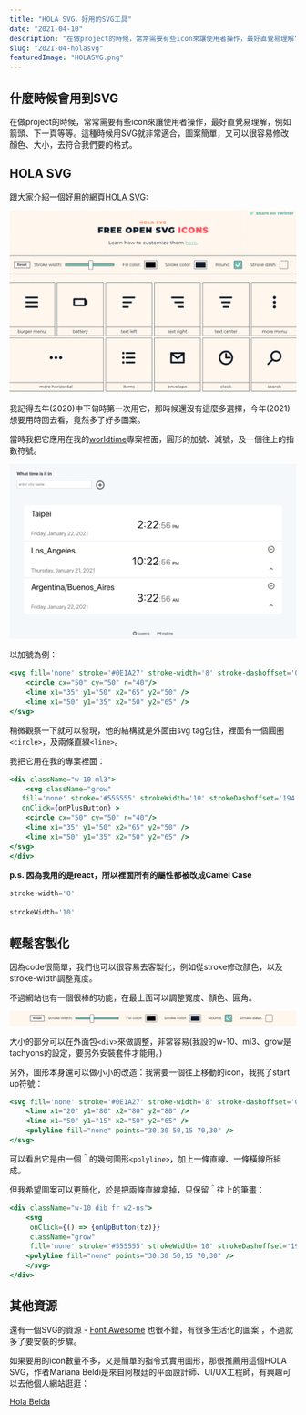 ```yaml
---
title: "HOLA SVG，好用的SVG工具"
date: "2021-04-10"
description: "在做project的時候，常常需要有些icon來讓使用者操作，最好直覺易理解"
slug: "2021-04-holasvg"
featuredImage: "HOLASVG.png"
---
```


## 什麼時候會用到SVG

在做project的時候，常常需要有些icon來讓使用者操作，最好直覺易理解，例如箭頭、下一頁等等。這種時候用SVG就非常適合，圖案簡單，又可以很容易修改顏色、大小，去符合我們要的格式。

## HOLA SVG

跟大家介紹一個好用的網頁[HOLA SVG](https://holasvg.com/icons/):

![HOLA SVG 畫面](HOLASVG.png)

我記得去年(2020)中下旬時第一次用它，那時候還沒有這麼多選擇，今年(2021)想要用時回去看，竟然多了好多圖案。

當時我把它應用在我的[worldtime](https://yuwen-worldtime-luxon.netlify.app/)專案裡面，圓形的加號、減號，及一個往上的指數符號。

![worldtime 畫面](worldtime_screenshot.png)

以加號為例：

```jsx
<svg fill='none' stroke='#0E1A27' stroke-width='8' stroke-dashoffset='0' stroke-dasharray='0' stroke-linecap='round' stroke-linejoin='round' xmlns='http://www.w3.org/2000/svg' viewBox='0 0 100 100'>
	<circle cx="50" cy="50" r="40"/> 
	<line x1="35" y1="50" x2="65" y2="50" /> 
	<line x1="50" y1="35" x2="50" y2="65" />
</svg>
```

稍微觀察一下就可以發現，他的結構就是外面由svg tag包住，裡面有一個圓圈```<circle>```，及兩條直線```<line>```。

我把它用在我的專案裡面：

```jsx
<div className="w-10 ml3">
	<svg className="grow"
   fill='none' stroke='#555555' strokeWidth='10' strokeDashoffset='194' strokeDasharray='0' strokeLinecap='round' strokeLinejoin='round' xmlns='http://www.w3.org/2000/svg' viewBox='0 0 100 100'
   onClick={onPlusButton} >
	<circle cx="50" cy="50" r="40"/> 
	<line x1="35" y1="50" x2="65" y2="50" /> 
	<line x1="50" y1="35" x2="50" y2="65" />
</svg>
</div>
```

**p.s. 因為我用的是react，所以裡面所有的屬性都被改成Camel Case**

```jsx
stroke-width='8'

strokeWidth='10'
```


## 輕鬆客製化

因為code很簡單，我們也可以很容易去客製化，例如從stroke修改顏色，以及stroke-width調整寬度。

不過網站也有一個很棒的功能，在最上面可以調整寬度、顏色、圓角。

![HOLA SVG 上方的調整bar](holaSVG_bar.png)

大小的部分可以在外面包```<div>```來做調整，非常容易(我設的w-10、ml3、grow是tachyons的設定，要另外安裝套件才能用。)

另外，圖形本身還可以做小小的改造：我需要一個往上移動的icon，我挑了start up符號：

```jsx
<svg fill='none' stroke='#0E1A27' stroke-width='8' stroke-dashoffset='0' stroke-dasharray='0' stroke-linecap='round' stroke-linejoin='round' xmlns='http://www.w3.org/2000/svg' viewBox='0 0 100 100'>
	<line x1="20" y1="80" x2="80" y2="80" />
	<line x1="50" y1="15" x2="50" y2="65" />
	<polyline fill="none" points="30,30 50,15 70,30" />
</svg>
```

可以看出它是由一個＾的幾何圖形```<polyline>```，加上一條直線、一條橫線所組成。

但我希望圖案可以更簡化，於是把兩條直線拿掉，只保留＾往上的筆畫：

```jsx
<div className="w-10 dib fr w2-ns">
	<svg 
	 onClick={() => {onUpButton(tz)}}
	 className="grow"
	 fill='none' stroke='#555555' strokeWidth='10' strokeDashoffset='194' strokeDasharray='0' strokeLinecap='round' strokeLinejoin='round' xmlns='http://www.w3.org/2000/svg' viewBox='0 0 100 100'>
	<polyline fill="none" points="30,30 50,15 70,30" />
	</svg>
</div>
```
## 其他資源

還有一個SVG的資源 - [Font Awesome](https://fontawesome.com/icons?d=gallery&p=2&q=up) 也很不錯，有很多生活化的圖案 ，不過就多了要安裝的步驟。


如果要用的icon數量不多，又是簡單的指令式實用圖形，那很推薦用這個HOLA SVG，作者Mariana Beldi是來自阿根廷的平面設計師、UI/UX工程師，有興趣可以去他個人網站逛逛：

[Hola Belda](https://www.holabelda.com/)